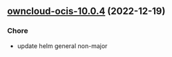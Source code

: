 

## [owncloud-ocis-10.0.4](https://github.com/truecharts/charts/compare/owncloud-ocis-10.0.3...owncloud-ocis-10.0.4) (2022-12-19)

### Chore

- update helm general non-major
  
  